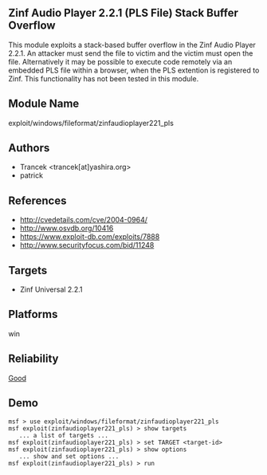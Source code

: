 ## Zinf Audio Player 2.2.1 (PLS File) Stack Buffer Overflow

This module exploits a stack-based buffer overflow in the 
Zinf Audio Player 2.2.1. An attacker must send the file to 
victim and the victim must open the file. Alternatively it 
may be possible to execute code remotely via an embedded PLS 
file within a browser, when the PLS extention is registered 
to Zinf. This functionality has not been tested in this 
module.


## Module Name
exploit/windows/fileformat/zinfaudioplayer221_pls

## Authors
* Trancek <trancek[at]yashira.org>
* patrick


## References
* http://cvedetails.com/cve/2004-0964/
* http://www.osvdb.org/10416
* https://www.exploit-db.com/exploits/7888
* http://www.securityfocus.com/bid/11248



## Targets
* Zinf Universal 2.2.1


## Platforms
win

## Reliability
[Good](https://github.com/rapid7/metasploit-framework/wiki/Exploit-Ranking)

## Demo

```
msf > use exploit/windows/fileformat/zinfaudioplayer221_pls
msf exploit(zinfaudioplayer221_pls) > show targets
   ... a list of targets ...
msf exploit(zinfaudioplayer221_pls) > set TARGET <target-id>
msf exploit(zinfaudioplayer221_pls) > show options
   ... show and set options ...
msf exploit(zinfaudioplayer221_pls) > run
```
    
    